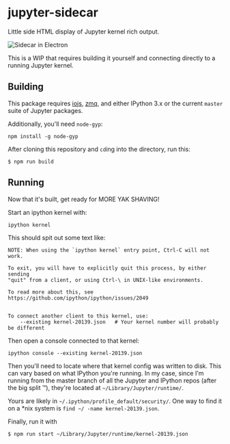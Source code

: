# jupyter-sidecar

Little side HTML display of Jupyter kernel rich output.

![Sidecar in Electron](https://files.gitter.im/jupyter/notebook/ivzi/sidecar.gif)

This is a WIP that requires building it yourself and connecting directly to a running Jupyter kernel.

## Building

This package requires [iojs](https://iojs.org/en/index.html), [zmq](http://zeromq.org/intro:get-the-software), and either IPython 3.x or the current `master` suite of Jupyter packages.

Additionally, you'll need `node-gyp`:

```
npm install -g node-gyp
```

After cloning this repository and `cd`ing into the directory, run this:

```
$ npm run build
```

## Running

Now that it's built, get ready for MORE YAK SHAVING!

Start an ipython kernel with:

```
ipython kernel
```

This should spit out some text like:

```
NOTE: When using the `ipython kernel` entry point, Ctrl-C will not work.

To exit, you will have to explicitly quit this process, by either sending
"quit" from a client, or using Ctrl-\ in UNIX-like environments.

To read more about this, see https://github.com/ipython/ipython/issues/2049


To connect another client to this kernel, use:
    --existing kernel-20139.json   # Your kernel number will probably be different
```

Then open a console connected to that kernel:

```
ipython console --existing kernel-20139.json
```

Then you'll need to locate where that kernel config was written to disk. This can vary based on what IPython you're running. In my case, since I'm running from the master branch of all the Jupyter and IPython repos (after the big split :tm:), they're located at `~/Library/Jupyter/runtime/`.

Yours are likely in `~/.ipython/profile_default/security/`. One way to find it on a *nix system is `find ~/ -name kernel-20139.json`.

Finally, run it with
```
$ npm run start ~/Library/Jupyter/runtime/kernel-20139.json
```
